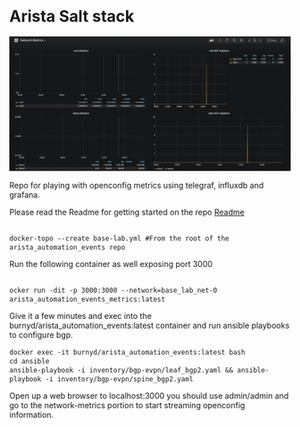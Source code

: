 # Arista Salt stack
![Alt text](images/grafana.jpg?raw=true "lab")

Repo for playing with openconfig metrics using telegraf, influxdb and grafana.

Please read the Readme for getting started on the repo [Readme](https://github.com/burnyd/arista_automation_events/blob/master/README.md)
```console

docker-topo --create base-lab.yml #From the root of the arista_automation_events repo
```

Run the following container as well exposing port 3000

```console

ocker run -dit -p 3000:3000 --network=base_lab_net-0 arista_automation_events_metrics:latest
```

Give it a few minutes and exec into the burnyd/arista_automation_events:latest container and run ansible playbooks to configure bgp.

```console
docker exec -it burnyd/arista_automation_events:latest bash
cd ansible
ansible-playbook -i inventory/bgp-evpn/leaf_bgp2.yaml && ansible-playbook -i inventory/bgp-evpn/spine_bgp2.yaml
```

Open up a web browser to localhost:3000 you should use admin/admin and go to the network-metrics portion to start streaming openconfig information.

